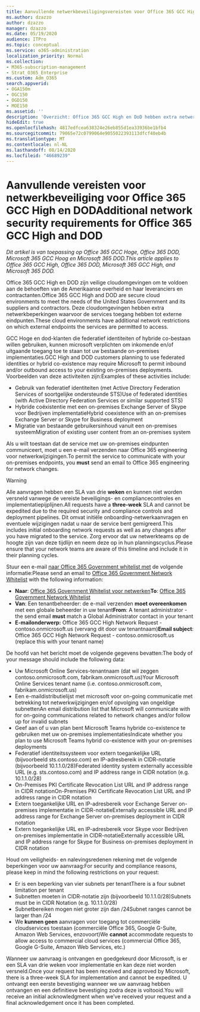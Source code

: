 ```yaml
---
title: Aanvullende netwerkbeveiligingsvereisten voor Office 365 GCC High en DoD
ms.author: dzazzo
author: dzazzo
manager: dzazzo
ms.date: 05/19/2020
audience: ITPro
ms.topic: conceptual
ms.service: o365-administration
localization_priority: Normal
ms.collection:
- M365-subscription-management
- Strat_O365_Enterprise
ms.custom: Adm_O365
search.appverid:
- OGA150m
- OGC150
- OGD150
- MOE150
ms.assetid: ''
description: 'Overzicht: Office 365 GCC High en DoD hebben extra netwerkbeveiligingsvereisten'
hideEdit: true
ms.openlocfilehash: 4817edfcea638324e26eb855d1ea33936be1bfb4
ms.sourcegitcommit: 79065e72c0799064e9055022393113dfcf40eb4b
ms.translationtype: MT
ms.contentlocale: nl-NL
ms.lasthandoff: 08/14/2020
ms.locfileid: "46689239"
---
```

# <a name="additional-network-security-requirements-for-office-365-gcc-high-and-dod"></a><span data-ttu-id="0919f-103">Aanvullende vereisten voor netwerkbeveiliging voor Office 365 GCC High en DOD</span><span class="sxs-lookup"><span data-stu-id="0919f-103">Additional network security requirements for Office 365 GCC High and DOD</span></span>

<span data-ttu-id="0919f-104">*Dit artikel is van toepassing op Office 365 GCC Hoge, Office 365 DOD, Microsoft 365 GCC Hoog en Microsoft 365 DOD.*</span><span class="sxs-lookup"><span data-stu-id="0919f-104">*This article applies to Office 365 GCC High, Office 365 DOD, Microsoft 365 GCC High, and Microsoft 365 DOD.*</span></span>

<span data-ttu-id="0919f-105">Office 365 GCC High en DOD zijn veilige cloudomgevingen om te voldoen aan de behoeften van de Amerikaanse overheid en haar leveranciers en contractanten.</span><span class="sxs-lookup"><span data-stu-id="0919f-105">Office 365 GCC High and DOD are secure cloud environments to meet the needs of the United States Government and its suppliers and contractors.</span></span>  <span data-ttu-id="0919f-106">Deze cloudomgevingen hebben extra netwerkbeperkingen waarvoor de services toegang hebben tot externe eindpunten.</span><span class="sxs-lookup"><span data-stu-id="0919f-106">These cloud environments have additional network restrictions on which external endpoints the services are permitted to access.</span></span>

<span data-ttu-id="0919f-107">GCC Hoge en dod-klanten die federatief identiteiten of hybride co-bestaan willen gebruiken, kunnen microsoft verplichten om inkomende en/of uitgaande toegang toe te staan tot uw bestaande on-premises implementaties.</span><span class="sxs-lookup"><span data-stu-id="0919f-107">GCC High and DOD customers planning to use federated identities or hybrid co-existence may require Microsoft to permit inbound and/or outbound access to your existing on-premises deployments.</span></span>  <span data-ttu-id="0919f-108">Voorbeelden van deze activiteiten zijn:</span><span class="sxs-lookup"><span data-stu-id="0919f-108">Examples of these activities include:</span></span>

* <span data-ttu-id="0919f-109">Gebruik van federatief identiteiten (met Active Directory Federation Services of soortgelijke ondersteunde STS)</span><span class="sxs-lookup"><span data-stu-id="0919f-109">Use of federated identities (with Active Directory Federation Services or similar supported STS)</span></span>
* <span data-ttu-id="0919f-110">Hybride coëxistentie met een on-premises Exchange Server of Skype voor Bedrijven implementatie</span><span class="sxs-lookup"><span data-stu-id="0919f-110">Hybrid coexistence with an on-premises Exchange Server or Skype for Business deployment</span></span>
* <span data-ttu-id="0919f-111">Migratie van bestaande gebruikersinhoud vanuit een on-premises systeem</span><span class="sxs-lookup"><span data-stu-id="0919f-111">Migration of existing user content from an on-premises system</span></span>

<span data-ttu-id="0919f-112">Als u wilt toestaan dat de service met  uw on-premises eindpunten communiceert, moet u een e-mail verzenden naar Office 365 engineering voor netwerkwijzigingen.</span><span class="sxs-lookup"><span data-stu-id="0919f-112">To permit the service to communicate with your on-premises endpoints, you **must** send an email to Office 365 engineering for network changes.</span></span>

> [!WARNING]
> <span data-ttu-id="0919f-113">Alle aanvragen hebben een SLA van drie **weken** en kunnen niet worden versneld vanwege de vereiste beveiligings- en compliancecontroles en implementatiepijplijnen.</span><span class="sxs-lookup"><span data-stu-id="0919f-113">All requests have a **three-week** SLA and cannot be expedited due to the required security and compliance controls and deployment pipelines.</span></span>  <span data-ttu-id="0919f-114">Dit omvat initiële onboarding-netwerkaanvragen en eventuele wijzigingen nadat u naar de service bent gemigreerd.</span><span class="sxs-lookup"><span data-stu-id="0919f-114">This includes initial onboarding network requests as well as any changes after you have migrated to the service.</span></span>  <span data-ttu-id="0919f-115">Zorg ervoor dat uw netwerkteams op de hoogte zijn van deze tijdlijn en neem deze op in hun planningscyclus.</span><span class="sxs-lookup"><span data-stu-id="0919f-115">Please ensure that your network teams are aware of this timeline and include it in their planning cycles.</span></span>

<span data-ttu-id="0919f-116">Stuur een e-mail [naar Office 365 Government whitelist met](mailto:o365gwlt@microsoft.com) de volgende informatie:</span><span class="sxs-lookup"><span data-stu-id="0919f-116">Please send an email to [Office 365 Government Network Whitelist](mailto:o365gwlt@microsoft.com) with the following information:</span></span>

* <span data-ttu-id="0919f-117">**Naar**: [Office 365 Government Whitelist voor netwerken](mailto:o365gwlt@microsoft.com)</span><span class="sxs-lookup"><span data-stu-id="0919f-117">**To**: [Office 365 Government Network Whitelist](mailto:o365gwlt@microsoft.com)</span></span>
* <span data-ttu-id="0919f-118">**Van**: Een tenantbeheerder: de e-mail verzenden **moet overeenkomen** met een globale beheerder in uw tenant</span><span class="sxs-lookup"><span data-stu-id="0919f-118">**From**: A tenant administrator - the send email **must** match a Global Administrator contact in your tenant</span></span>
* <span data-ttu-id="0919f-119">**E-mailonderwerp:** Office 365 GCC High Network Request - contoso.onmicrosoft.us (vervang dit door uw tenantnaam)</span><span class="sxs-lookup"><span data-stu-id="0919f-119">**Email subject**: Office 365 GCC High Network Request - contoso.onmicrosoft.us (replace this with your tenant name)</span></span>

<span data-ttu-id="0919f-120">De hoofd van het bericht moet de volgende gegevens bevatten:</span><span class="sxs-lookup"><span data-stu-id="0919f-120">The body of your message should include the following data:</span></span>

* <span data-ttu-id="0919f-121">Uw Microsoft Online Services-tenantnaam (dat wil zeggen contoso.onmicrosoft.com, fabrikam.onmicrosoft.us)</span><span class="sxs-lookup"><span data-stu-id="0919f-121">Your Microsoft Online Services tenant name (i.e. contoso.onmicrosoft.com, fabrikam.onmicrosoft.us)</span></span>
* <span data-ttu-id="0919f-122">Een e-maildistributielijst met microsoft voor on-going communicatie met betrekking tot netwerkwijzigingen en/of opvolging van ongeldige subnetten</span><span class="sxs-lookup"><span data-stu-id="0919f-122">An email distribution list that Microsoft will communicate with for on-going communications related to network changes and/or follow up for invalid subnets</span></span>
* <span data-ttu-id="0919f-123">Geef aan of u van plan bent Microsoft Teams hybride co-existence te gebruiken met uw on-premises implementaties</span><span class="sxs-lookup"><span data-stu-id="0919f-123">Indicate whether you plan to use Microsoft Teams hybrid co-existence with your on-premises deployments</span></span>
* <span data-ttu-id="0919f-124">Federatief identiteitssysteem voor extern toegankelijke URL (bijvoorbeeld sts.contoso.com) en IP-adresbereik in CIDR-notatie (bijvoorbeeld 10.1.1.0/28)</span><span class="sxs-lookup"><span data-stu-id="0919f-124">Federated identity system externally accessible URL (e.g. sts.contoso.com) and IP address range in CIDR notation (e.g. 10.1.1.0/28)</span></span>
* <span data-ttu-id="0919f-125">On-Premises PKI Certificate Revocation List URL and IP address range in CIDR notation</span><span class="sxs-lookup"><span data-stu-id="0919f-125">On-Premises PKI Certificate Revocation List URL and IP address range in CIDR notation</span></span>
* <span data-ttu-id="0919f-126">Extern toegankelijke URL en IP-adresbereik voor Exchange Server on-premises implementatie in CIDR-notatie</span><span class="sxs-lookup"><span data-stu-id="0919f-126">Externally accessible URL and IP address range for Exchange Server on-premises deployment in CIDR notation</span></span>
* <span data-ttu-id="0919f-127">Extern toegankelijke URL en IP-adresbereik voor Skype voor Bedrijven on-premises implementatie in CIDR-notatie</span><span class="sxs-lookup"><span data-stu-id="0919f-127">Externally accessible URL and IP address range for Skype for Business on-premises deployment in CIDR notation</span></span>

<span data-ttu-id="0919f-128">Houd om veiligheids- en nalevingsredenen rekening met de volgende beperkingen voor uw aanvraag:</span><span class="sxs-lookup"><span data-stu-id="0919f-128">For security and compliance reasons, please keep in mind the following restrictions on your request:</span></span>

* <span data-ttu-id="0919f-129">Er is een beperking van vier subnets per tenant</span><span class="sxs-lookup"><span data-stu-id="0919f-129">There is a four subnet limitation per tenant</span></span>
* <span data-ttu-id="0919f-130">Subnetten moeten in CIDR-notatie zijn (bijvoorbeeld 10.1.1.0/28)</span><span class="sxs-lookup"><span data-stu-id="0919f-130">Subnets must be in CIDR Notation (e.g. 10.1.1.0/28)</span></span>
* <span data-ttu-id="0919f-131">Subnetbereiken mogen niet groter zijn dan /24</span><span class="sxs-lookup"><span data-stu-id="0919f-131">Subnet ranges cannot be larger than /24</span></span>
* <span data-ttu-id="0919f-132">We **kunnen geen** aanvragen voor toegang tot commerciële cloudservices toestaan (commerciële Office 365, Google G-Suite, Amazon Web Services, enzovoort)</span><span class="sxs-lookup"><span data-stu-id="0919f-132">We **cannot** accommodate requests to allow access to commercial cloud services (commercial Office 365, Google G-Suite, Amazon Web Services, etc.)</span></span>

<span data-ttu-id="0919f-133">Wanneer uw aanvraag is ontvangen en goedgekeurd door Microsoft, is er een SLA van drie weken voor implementatie en kan deze niet worden versneld.</span><span class="sxs-lookup"><span data-stu-id="0919f-133">Once your request has been received and approved by Microsoft, there is a three-week SLA for implementation and cannot be expedited.</span></span>  <span data-ttu-id="0919f-134">U ontvangt een eerste bevestiging wanneer we uw aanvraag hebben ontvangen en een definitieve bevestiging zodra deze is voltooid.</span><span class="sxs-lookup"><span data-stu-id="0919f-134">You will receive an initial acknowledgment when we’ve received your request and a final acknowledgement once it has been completed.</span></span>
